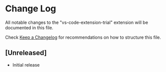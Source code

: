# Change Log

All notable changes to the "vs-code-extension-trial" extension will be documented in this file.

Check [Keep a Changelog](http://keepachangelog.com/) for recommendations on how to structure this file.

## [Unreleased]

- Initial release